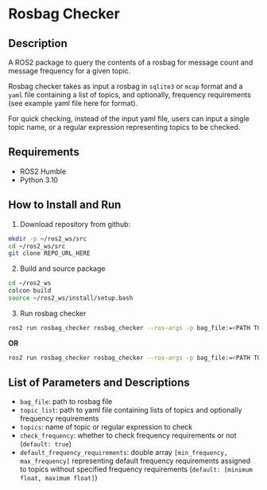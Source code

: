 # Rosbag Checker

## Description
A ROS2 package to query the contents of a rosbag for message count and message frequency for a given topic. 

Rosbag checker takes as input a rosbag in `sqlite3` or `mcap` format and a `yaml` file containing a list of topics, and optionally, frequency requirements (see example yaml file here for format).

For quick checking, instead of the input yaml file, users can input a single topic name, or a regular expression representing topics to be checked.

## Requirements
- ROS2 Humble
- Python 3.10

## How to Install and Run
1. Download repository from github:

```bash
mkdir -p ~/ros2_ws/src
cd ~/ros2_ws/src
git clone REPO_URL_HERE
```

2. Build and source package

```bash
cd ~/ros2_ws
colcon build
source ~/ros2_ws/install/setup.bash
```

3. Run rosbag checker

```bash
ros2 run rosbag_checker rosbag_checker --ros-args -p bag_file:=<PATH TO ROSBAG FILE> -p topic_list:=<PATH TO INPUT YAML FILE>
```

**OR**

```bash
ros2 run rosbag_checker rosbag_checker --ros-args -p bag_file:=<PATH TO ROSBAG FILE> -p topics:=<TOPIC NAME OR REGEX>
```

## List of Parameters and Descriptions
- `bag_file`: path to rosbag file
- `topic_list`: path to yaml file containing lists of topics and optionally frequency requirements
- `topics`: name of topic or regular expression to check
- `check_frequency`: whether to check frequency requirements or not (`default: true`)
- `default_frequency_requirements`: double array `[min_frequency, max_frequency]` representing default frequency requirements assigned to topics without specified frequency requirements (`default: [minimum float, maximum float]`)